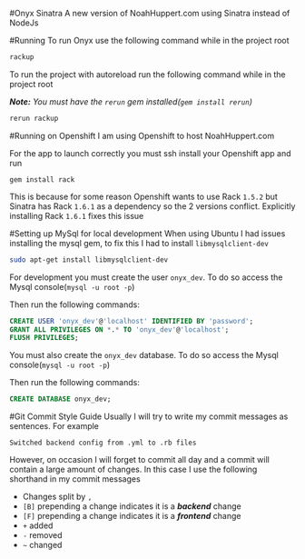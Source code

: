#Onyx Sinatra
A new version of NoahHuppert.com using Sinatra instead of NodeJs

#Running
To run Onyx use the following command while in the project root

```bash
rackup
```

To run the project with autoreload run the following command while in the project root  

***Note:*** *You must have the `rerun` gem installed(`gem install rerun`)*

```bash
rerun rackup
```

#Running on Openshift
I am using Openshift to host NoahHuppert.com  

For the app to launch correctly you must ssh install your Openshift app and run

```
gem install rack
```

This is because for some reason Openshift wants to use Rack `1.5.2` but Sinatra
has Rack `1.6.1` as a dependency so the 2 versions conflict. Explicitly installing
Rack `1.6.1` fixes this issue

#Setting up MySql for local development
When using Ubuntu I had issues installing the mysql gem, to fix this I had to install
`libmysqlclient-dev`  

```bash
sudo apt-get install libmysqlclient-dev
```

For development you must create the user `onyx_dev`. To do so access the
Mysql console(`mysql -u root -p`)

Then run the following commands:

```sql
CREATE USER 'onyx_dev'@'localhost' IDENTIFIED BY 'password';
GRANT ALL PRIVILEGES ON *.* TO 'onyx_dev'@'localhost';
FLUSH PRIVILEGES;
```

You must also create the `onyx_dev` database. To do so access the
Mysql console(`mysql -u root -p`)

Then run the following commands:

```sql
CREATE DATABASE onyx_dev;
```
#Git Commit Style Guide
Usually I will try to write my commit messages as sentences. For example

```text
Switched backend config from .yml to .rb files
```
However, on occasion I will forget to commit all day and a commit will contain a
large amount of changes. In this case I use the following shorthand in my commit
messages

- Changes split by `,`
- `[B]` prepending a change indicates it is a ***backend*** change
- `[F]` prepending a change indicates it is a ***frontend*** change
- `+` added
- `-` removed
- `~` changed

